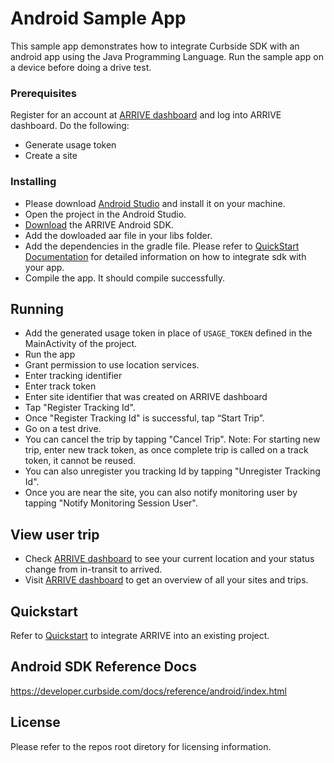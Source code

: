 # Android Sample App

This sample app demonstrates how to integrate Curbside SDK with an android app using the Java Programming Language. Run the sample app on a device before doing a drive test.

### Prerequisites

Register for an account at [ARRIVE dashboard](https://dashboard.curbside.com/) and log into ARRIVE dashboard. Do the following:
* Generate usage token
* Create a site

### Installing

* Please download [Android Studio](https://developer.android.com/studio/index.html) and install it on your machine.
* Open the project in the Android Studio. 
* [Download](https://developer.curbside.com/downloads/) the ARRIVE Android SDK.
* Add the dowloaded aar file in your libs folder.
* Add the dependencies in the gradle file. Please refer to [QuickStart Documentation](https://developer.curbside.com/docs/getting-started/quickstart-android-transmit-app/) for detailed information on how to integrate sdk with your app.
* Compile the app. It should compile successfully.

## Running
* Add the generated usage token in place of `USAGE_TOKEN` defined in the MainActivity of the project. 
* Run the app 
* Grant permission to use location services.
* Enter tracking identifier
* Enter track token
* Enter site identifier that was created on ARRIVE dashboard
* Tap "Register Tracking Id".
* Once "Register Tracking Id" is successful, tap “Start Trip”.
* Go on a test drive.
* You can cancel the trip by tapping "Cancel Trip". Note: For starting new trip, enter new track token, as once complete trip is called on a track token, it cannot be reused.
* You can also unregister you tracking Id by tapping "Unregister Tracking Id".
* Once you are near the site, you can also notify monitoring user by tapping "Notify Monitoring Session User".

## View user trip
* Check [ARRIVE dashboard](https://dashboard.curbside.com/) to see your current location and your status change from in-transit to arrived.
* Visit [ARRIVE dashboard](https://dashboard.curbside.com/) to get an overview of all your sites and trips.

## Quickstart
Refer to [Quickstart](https://developer.curbside.com/docs/getting-started/quickstart-android-transmit-app/) to integrate ARRIVE into an existing project.

## Android SDK Reference Docs
https://developer.curbside.com/docs/reference/android/index.html

## License
Please refer to the repos root diretory for licensing information.
